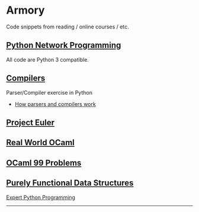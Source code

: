 Armory
=====

Code snippets from reading / online courses / etc.

[Python Network Programming](http://www.amazon.com/Foundations-Python-Network-Programming-Goerzen/dp/1590593715)
-----
All code are Python 3 compatible. 

[Compilers](http://www.amazon.com/Compilers-Principles-Techniques-Tools-Edition/dp/0321486811/ref=sr_1_1?ie=UTF8&qid=1372101428&sr=8-1&keywords=compilers+principles+techniques+and+tools)
-----
Parser/Compiler exercise in Python

* [How parsers and compilers work](http://parsingintro.sourceforge.net)

[Project Euler](http://projecteuler.net)
-----

[Real World OCaml](http://realworldocaml.org/beta1/en/html/)
-----

[OCaml 99 Problems](http://ocaml.org/tutorials/99problems.html)
-----

[Purely Functional Data Structures](http://www.amazon.com/Purely-Functional-Structures-Chris-Okasaki/dp/0521663504)
-----

[Expert Python Programming](http://www.amazon.com/)

-----
